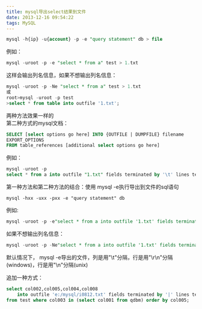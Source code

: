 ```yaml
---
title: mysql导出select结果到文件
date: 2013-12-16 09:54:22
tags: MySQL
---
```

```sql
mysql -h{ip} -u{account} -p -e "query statement" db > file 
```
例如：
```sql
mysql -uroot -p -e "select * from a" test > 1.txt
```
这样会输出列名信息，如果不想输出列名信息： 
```sql
mysql -uroot -p -Ne "select * from a" test > 1.txt 
或
root>mysql -uroot -p test 
>select * from table into outfile '1.txt'; 
```

两种方法效果一样的  
第二种方式的mysql文档：  
```sql
SELECT [select options go here] INTO {OUTFILE | DUMPFILE} filename 
EXPORT_OPTIONS 
FROM table_references [additional select options go here] 
```

例如：
```sql
mysql -uroot -p 
select * from a into outfile "1.txt" fields terminated by '\t' lines terminated by '\r\n' 
```
第一种方法和第二种方法的结合：使用 mysql -e执行导出到文件的sql语句 

`mysql -hxx -uxx -pxx -e "query statement" db`

例如:  
```sql
mysql -uroot -p -e"select * from a into outfile '1.txt' fields terminated by ',' lines terminated by '\r\n'" test
```

如果不想输出列名信息：
```sql
mysql -uroot -p -Ne"select * from a into outfile '1.txt' fields terminated by ',' lines terminated by '\r\n'" test
```
默认情况下， mysql -e导出的文件，列是用"\t"分隔，行是用"\r\n"分隔(windows)，行是用"\n"分隔(unix)

追加一种方式：
```sql
select col002,col005,col004,col008 
    into outfile 'e:/mysql/i0812.txt' fields terminated by '|' lines terminated by '\r\n' 
from test where col003 in (select col001 from qdbm) order by col005;
```
